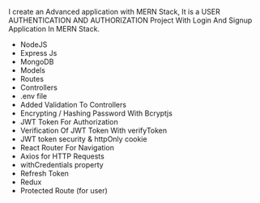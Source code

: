 I create an Advanced application with MERN Stack, It is a USER AUTHENTICATION AND AUTHORIZATION Project With Login And Signup Application In MERN Stack.
 
- NodeJS
- Express Js
- MongoDB
- Models
- Routes
- Controllers
- .env file
- Added Validation To Controllers
- Encrypting / Hashing Password With Bcryptjs
- JWT Token For Authorization
- Verification Of JWT Token With verifyToken
- JWT token security & httpOnly cookie 
- React Router For Navigation
- Axios for HTTP Requests
- withCredentials property
- Refresh Token
- Redux
- Protected Route (for user)
